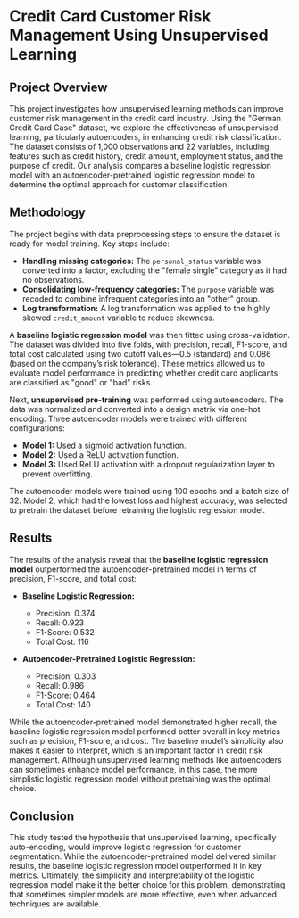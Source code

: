 # Credit Card Customer Risk Management Using Unsupervised Learning

## Project Overview

This project investigates how unsupervised learning methods can improve customer risk management in the credit card industry. Using the "German Credit Card Case" dataset, we explore the effectiveness of unsupervised learning, particularly autoencoders, in enhancing credit risk classification. The dataset consists of 1,000 observations and 22 variables, including features such as credit history, credit amount, employment status, and the purpose of credit. Our analysis compares a baseline logistic regression model with an autoencoder-pretrained logistic regression model to determine the optimal approach for customer classification.

## Methodology

The project begins with data preprocessing steps to ensure the dataset is ready for model training. Key steps include:

- **Handling missing categories:** The `personal_status` variable was converted into a factor, excluding the "female single" category as it had no observations.
- **Consolidating low-frequency categories:** The `purpose` variable was recoded to combine infrequent categories into an "other" group.
- **Log transformation:** A log transformation was applied to the highly skewed `credit_amount` variable to reduce skewness.

A **baseline logistic regression model** was then fitted using cross-validation. The dataset was divided into five folds, with precision, recall, F1-score, and total cost calculated using two cutoff values—0.5 (standard) and 0.086 (based on the company’s risk tolerance). These metrics allowed us to evaluate model performance in predicting whether credit card applicants are classified as "good" or "bad" risks.

Next, **unsupervised pre-training** was performed using autoencoders. The data was normalized and converted into a design matrix via one-hot encoding. Three autoencoder models were trained with different configurations:

- **Model 1:** Used a sigmoid activation function.
- **Model 2:** Used a ReLU activation function.
- **Model 3:** Used ReLU activation with a dropout regularization layer to prevent overfitting.

The autoencoder models were trained using 100 epochs and a batch size of 32. Model 2, which had the lowest loss and highest accuracy, was selected to pretrain the dataset before retraining the logistic regression model.

## Results

The results of the analysis reveal that the **baseline logistic regression model** outperformed the autoencoder-pretrained model in terms of precision, F1-score, and total cost:

- **Baseline Logistic Regression:**
  - Precision: 0.374
  - Recall: 0.923
  - F1-Score: 0.532
  - Total Cost: 116

- **Autoencoder-Pretrained Logistic Regression:**
  - Precision: 0.303
  - Recall: 0.986
  - F1-Score: 0.464
  - Total Cost: 140

While the autoencoder-pretrained model demonstrated higher recall, the baseline logistic regression model performed better overall in key metrics such as precision, F1-score, and cost. The baseline model’s simplicity also makes it easier to interpret, which is an important factor in credit risk management. Although unsupervised learning methods like autoencoders can sometimes enhance model performance, in this case, the more simplistic logistic regression model without pretraining was the optimal choice.

## Conclusion

This study tested the hypothesis that unsupervised learning, specifically auto-encoding, would improve logistic regression for customer segmentation. While the autoencoder-pretrained model delivered similar results, the baseline logistic regression model outperformed it in key metrics. Ultimately, the simplicity and interpretability of the logistic regression model make it the better choice for this problem, demonstrating that sometimes simpler models are more effective, even when advanced techniques are available.
